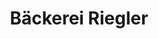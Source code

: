 ---
title: "Bäckerei Riegler"
url: /heidelberg/baeckerei-riegler-willy-brandt-platz/
shop: Bäckerei
---